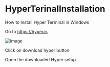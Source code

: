 # HyperTerinalInstallation
How to Install Hyper Terminal in Windows

Go to https://hyper.is 

![image](https://user-images.githubusercontent.com/45738614/127742955-fb9f6785-ed6a-4c58-8ada-f73f11dc9137.png)


Click on download hyper button


Open the downloaded Hyper setup
